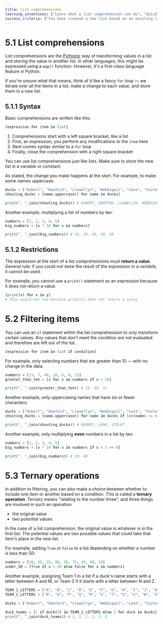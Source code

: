 ```yaml
---
title: List comprehensions
learning_intentions: ["Learn what a list comprehension can do", "Quickly create a new list based on an existing list using a comprehension", "Transform the values in a list and store them in a new list"]
success_criteria: ["You have created a new list based on an existing list using a comprehension", "You have transformed values in a list using a comprehension"]
---
```


# 5.1 List comprehensions

List comprehensions are the [Pythonic](https://realpython.com/learning-paths/writing-pythonic-code/) way of transforming values in a list and storing the value in another list. In other languages, this might be expressed using a ``map()`` function. However, it's a first-class language feature in Python.

If you're unsure what that means, think of it like a fancy ``for`` loop — we iterate over all the items in a list, make a change to each value, and store them in a new list.

## 5.1.1 Syntax

Basic comprehensions are written like this:

```python
[expression for item in list]
```

1. Comprehensions start with a left square bracket, like a list
2. First, an expression; you perform any modifications to the ``item`` here
3. Next comes syntax similar to a ``for`` loop
4. Finally, close the comprehension with a right square bracket

You can use list comprehensions just like lists. Make sure to store the new list in a variable or constant.

As stated, the change you make happens at the start. For example, to make some names uppercase:

```python
ducks = ["Hubert", "Dewford", "Llewellyn", "Webbigail", "Lena", "Violet"]
shouting_ducks = [name.uppercase() for name in ducks]

print(", ".join(shouting_ducks)) # HUBERT, DEWFORD, LLEWELLYN, WEBBIGAIL, LENA, VIOLET
```

Another example, multiplying a list of numbers by ten:

```python
numbers = [1, 2, 3, 4, 5]
big_numbers = [x * 10 for x in numbers]

print(", ".join(big_numbers)) # 10, 20, 30, 40, 50
```

## 5.1.2 Restrictions

The expression at the start of a list comprehensions must **return a value**. General rule: if you could not store the result of the expression in a variable, it cannot be used.

For example, you cannot use a ``print()`` statement as an expression because it does not return a value. 

```python
[print(x) for x in y]
# This would not run because print(x) does not return a value
```

# 5.2 Filtering items

You can use an ``if`` statement within the list comprehension to only transform certain values. Any values that don't meet the condition are not evaluated and therefore are left out of the list.

```python
[expression for item in list if condition]
```

For example, only selecting numbers that are greater than 10 — with no change in the data.

```python
numbers = [23, 7, 49, 10, 6, 9, 12]
greater_than_ten = [x for x in numbers if x > 10]

print(", ".join(greater_than_ten)) # 23, 49, 12
```

Another example, only uppercasing names that have six or fewer characters:

```python
ducks = ["Hubert", "Dewford", "Llewellyn", "Webbigail", "Lena", "Violet"]
shouting_ducks = [name.uppercase() for name in ducks if len(name) <= 6]

print(", ".join(shouting_ducks)) # HUBERT, LENA, VIOLET
```

Another example, only multiplying **even** numbers in a list by ten:

```python
numbers = [1, 2, 3, 4, 5]
big_numbers = [x * 10 for x in numbers if x % 2 == 0]

print(", ".join(big_numbers)) # 20, 40
```

# 5.3 Ternary operations

In addition to filtering, you can also make a choice between whether to include one item or another based on a condition. This is called a **ternary operation**. Ternary means "relating to the number three", and three things are involved in such an operation:

- the original value
- two potential values

In the case of a list comprehension, the original value is whatever is in the first list. The potential values are two possible values that could take that item's place in the new list.

For example, adding ``True`` or ``False`` to a list depending on whether a number is less than 50:

```python
numbers = [10, 95, 25, 80, 30, 75, 45, 60, 50]
under_50 = [True if x < 50 else False for x in numbers]
```

Another example, assigning Team 1 in a list if a duck's name starts with a letter between A and M, or Team 2 if it starts with a letter between N and Z.

```python
TEAM_1_LETTERS = ["A", "B", "C", "D", "E", "F", "G", "H", "I", "J", "K", "L", "M"]
TEAM_2_LETTERS = ["N", "O", "P", "Q", "R", "S", "T", "U", "V", "W", "X", "Y", "Z"]

ducks = ["Hubert", "Dewford", "Llewellyn", "Webbigail", "Lena", "Violet"]

duck_teams = [1 if duck[0] in TEAM_1_LETTERS else 2 for duck in ducks]
print(", ".join(duck_teams)) # 1, 1, 1, 2, 1, 2
```